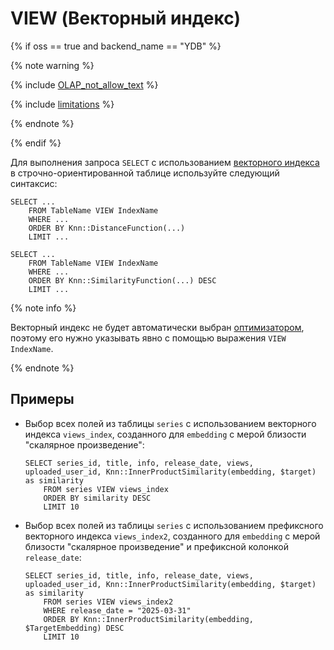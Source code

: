# VIEW (Векторный индекс)

{% if oss == true and backend_name == "YDB" %}

{% note warning %}

{% include [OLAP_not_allow_text](../../../../_includes/not_allow_for_olap_text.md) %}

{% include [limitations](../../../../_includes/vector_index_limitations.md) %}

{% endnote %}

{% endif %}

Для выполнения запроса `SELECT` с использованием [векторного индекса](../../../../concepts/glossary.md#vector-index) в строчно-ориентированной таблице используйте следующий синтаксис:

```yql
SELECT ...
    FROM TableName VIEW IndexName
    WHERE ...
    ORDER BY Knn::DistanceFunction(...)
    LIMIT ...
```

```yql
SELECT ...
    FROM TableName VIEW IndexName
    WHERE ...
    ORDER BY Knn::SimilarityFunction(...) DESC
    LIMIT ...
```

{% note info %}

Векторный индекс не будет автоматически выбран  [оптимизатором](../../../../concepts/glossary.md#optimizer), поэтому его нужно указывать явно с помощью выражения `VIEW IndexName`.

{% endnote %}

## Примеры

* Выбор всех полей из таблицы `series` с использованием векторного индекса `views_index`, созданного для `embedding` с мерой близости "скалярное произведение":  

  ```yql
  SELECT series_id, title, info, release_date, views, uploaded_user_id, Knn::InnerProductSimilarity(embedding, $target) as similarity
      FROM series VIEW views_index
      ORDER BY similarity DESC
      LIMIT 10
  ```

* Выбор всех полей из таблицы `series` с использованием префиксного векторного индекса `views_index2`, созданного для `embedding` с мерой близости "скалярное произведение" и префиксной колонкой `release_date`:  

  ```yql
  SELECT series_id, title, info, release_date, views, uploaded_user_id, Knn::InnerProductSimilarity(embedding, $target) as similarity
      FROM series VIEW views_index2
      WHERE release_date = "2025-03-31"
      ORDER BY Knn::InnerProductSimilarity(embedding, $TargetEmbedding) DESC
      LIMIT 10
  ```
